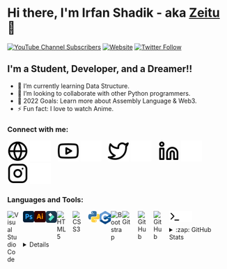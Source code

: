 # Hi there, I'm Irfan Shadik - aka [Zeitu][youtube] 👋 

[![YouTube Channel Subscribers](https://img.shields.io/youtube/channel/subscribers/UCbRQiF2Zss-lCMq4Nc7kRsg?logo=youtube&logoColor=red&style=for-the-badge)][youtube]
[![Website](https://img.shields.io/website?label=irfanshadik.live&style=for-the-badge&url=https%3A%2F%2Firfanshadik.live)](https://irfanshadik.live)
[![Twitter Follow](https://img.shields.io/twitter/follow/irfanshadikoffi?color=1DA1F2&logo=twitter&style=for-the-badge)](https://twitter.com/intent/follow?original_referer=https%3A%2F%2Fgithub.com%2FcodeSTACKr&screen_name=irfanshadikoffi)

## I'm a Student, Developer, and a Dreamer!!

- 🌱 I’m currently learning Data Structure.
- 👯 I’m looking to collaborate with other Python programmers.
- 🥅 2022 Goals: Learn more about Assembly Language & Web3.
- ⚡ Fun fact: I love to watch Anime.

### Connect with me:

[![website](./img/globe-light.svg)](https://irfanshadik.live#gh-light-mode-only)
[![website](./img/globe-dark.svg)](https://irfanshadik.live#gh-dark-mode-only)
&nbsp;&nbsp;
[![website](./img/youtube-light.svg)](https://youtube.com/c/zeitu#gh-light-mode-only)
[![website](./img/youtube-dark.svg)](https://youtube.com/c/zeitu#gh-dark-mode-only)
&nbsp;&nbsp;
[![website](./img/twitter-light.svg)](https://twitter.com/irfanshadikoffi#gh-light-mode-only)
[![website](./img/twitter-dark.svg)](https://twitter.com/irfanshadikoffi#gh-dark-mode-only)
&nbsp;&nbsp;
[![website](./img/linkedin-light.svg)](https://linkedin.com/in/irfanshadikofficial#gh-light-mode-only)
[![website](./img/linkedin-dark.svg)](https://linkedin.com/in/irfanshadikofficial#gh-dark-mode-only)
&nbsp;&nbsp;
[![website](./img/instagram-light.svg)](https://instagram.com/irfanshadikofficial#gh-light-mode-only)
[![website](./img/instagram-dark.svg)](https://instagram.com/irfanshadikofficial#gh-dark-mode-only)

### Languages and Tools:

[<img align="left" alt="Visual Studio Code" width="26px" src="https://cdn.jsdelivr.net/gh/devicons/devicon/icons/vscode/vscode-original.svg" style="padding-right:10px;" />][webdevplaylist]
[<img align="left" alt="Photoshop" width="26px" src="./img/ps.svg" />](https://www.youtube.com/c/zeitu)
[<img align="left" alt="Illustrator" width="26px" src="./img/ai.svg" />](https://www.youtube.com/c/zeitu)
[<img align="left" alt="Filmora" width="26px" src="./img/filmora.svg" />](https://www.youtube.com/c/zeitu)
[<img align="left" alt="HTML5" width="26px" src="https://cdn.jsdelivr.net/gh/devicons/devicon/icons/html5/html5-original.svg" style="padding-right:10px;" />][webdevplaylist]
[<img align="left" alt="CSS3" width="26px" src="https://cdn.jsdelivr.net/gh/devicons/devicon/icons/css3/css3-original.svg" style="padding-right:10px;" />][cssplaylist]
[<img align="left" alt="Python" width="26px" src="./img/python.png" />](https://www.youtube.com/c/zeitu)
[<img align="left" alt="C++" width="26px" src="./img/c++.png" />](https://www.youtube.com/c/zeitu)
[<img align="left" alt="Bootstrap" width="26px" src="https://avatars.githubusercontent.com/u/2918581?s=200&v=4" />](https://www.youtube.com/c/zeitu)
[<img align="left" alt="Git" width="26px" src="https://cdn.jsdelivr.net/gh/devicons/devicon/icons/git/git-original.svg" style="padding-right:10px;" />][webdevplaylist]
[<img align="left" alt="GitHub" width="26px" src="https://user-images.githubusercontent.com/3369400/139447912-e0f43f33-6d9f-45f8-be46-2df5bbc91289.png" style="padding-right:10px;" />](https://www.youtube.com/c/zeitu#gh-dark-mode-only)
[<img align="left" alt="GitHub" width="26px" src="https://user-images.githubusercontent.com/3369400/139448065-39a229ba-4b06-434b-bc67-616e2ed80c8f.png" style="padding-right:10px;" />](https://www.youtube.com/c/zeitu#gh-light-mode-only)
[<img align="left" alt="Terminal" width="26px" src="./img/terminal-light.svg" />](https://www.youtube.com/c/zeitu#gh-light-mode-only)
[<img align="left" alt="Terminal" width="26px" src="./img/terminal-dark.svg" />](https://www.youtube.com/c/zeitu#gh-dark-mode-only)

<br />
<br />


<details>
  <summary>:zap: GitHub Stats</summary>

  <img align="left" alt="Irfan Shadik's GitHub Stats" src="https://github-readme-stats.vercel.app/api?username=irfanshadikofficial&show_icons=true&hide_border=false&title_color=ff652f&icon_color=FFE400&bg_color=09131B&text_color=ffffff&border_color=0c1a25" />

</details>

<details>
  <summery>:zap: Profile Views</summery>
  
  ![](https://komarev.com/ghpvc/?username=irfanshadikofficial&color=blueviolet&style=flat-square)
  
</details>

[website]: https://irfanshadik.live
[course]: http://irfanshadik.live
[twitter]: https://twitter.com/irfanshadikoffi
[youtube]: https://youtube.com/c/zeitu
[instagram]: https://instagram.com/irfanshadikofficial
[linkedin]: https://linkedin.com/in/irfanshadikofficial
[webdevplaylist]: https://www.youtube.com/c/zeitu
[jsplaylist]: https://www.youtube.com/c/zeitu
[cssplaylist]: https://www.youtube.com/c/zeitu
[reactplaylist]: https://www.youtube.com/c/zeitu
